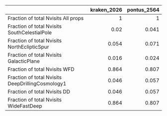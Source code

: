 |                                                  |   kraken_2026 |   pontus_2564 |
|:-------------------------------------------------|--------------:|--------------:|
| Fraction of total Nvisits All props              |         1     |         1     |
| Fraction of total Nvisits SouthCelestialPole     |         0.02  |         0.041 |
| Fraction of total Nvisits NorthEclipticSpur      |         0.054 |         0.071 |
| Fraction of total Nvisits GalacticPlane          |         0.016 |         0.024 |
| Fraction of total Nvisits WFD                    |         0.864 |         0.807 |
| Fraction of total Nvisits DeepDrillingCosmology1 |         0.046 |         0.057 |
| Fraction of total Nvisits DD                     |         0.046 |         0.057 |
| Fraction of total Nvisits WideFastDeep           |         0.864 |         0.807 |
